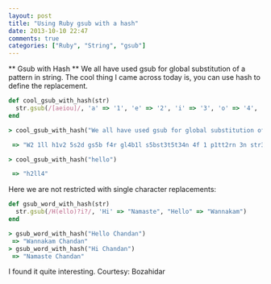 ```yaml
---
layout: post
title: "Using Ruby gsub with a hash"
date: 2013-10-10 22:47
comments: true
categories: ["Ruby", "String", "gsub"]
---
```

** Gsub with Hash **
We all have used gsub for global substitution of a pattern in string. The cool thing I came across today is, you can use hash to define the replacement.

```ruby
def cool_gsub_with_hash(str)
  str.gsub(/[aeiou]/, 'a' => '1', 'e' => '2', 'i' => '3', 'o' => '4', 'u' => '5')
end

> cool_gsub_with_hash("We all have used gsub for global substitution of a pattern in string. ")

 => "W2 1ll h1v2 5s2d gs5b f4r gl4b1l s5bst3t5t34n 4f 1 p1tt2rn 3n str3ng. "

> cool_gsub_with_hash("hello")

 => "h2ll4"

```
Here we are not restricted with single character replacements:
```ruby
def gsub_word_with_hash(str)
  str.gsub(/H(ello)?i?/, 'Hi' => "Namaste", "Hello" => "Wannakam")
end

> gsub_word_with_hash("Hello Chandan")
 => "Wannakam Chandan"
> gsub_word_with_hash("Hi Chandan")
 => "Namaste Chandan"
```

I found it quite interesting. Courtesy: Bozahidar

